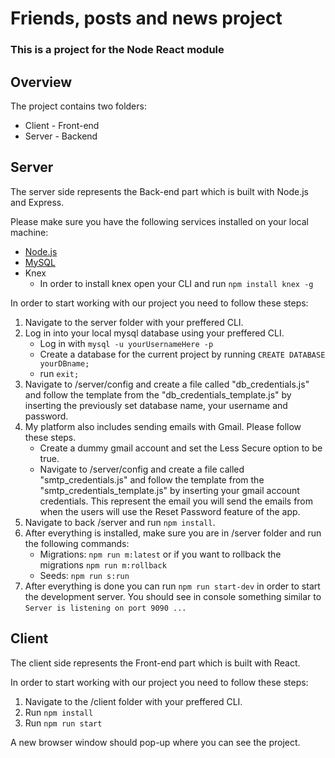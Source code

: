 # Friends, posts and news project

### This is a project for the Node React module

## Overview

The project contains two folders:

- Client - Front-end
- Server - Backend

## Server

The server side represents the Back-end part which is built with Node.js and Express.

Please make sure you have the following services installed on your local machine:

- [Node.js](https://nodejs.org/en/)
- [MySQL](https://dev.mysql.com/doc/mysql-installation-excerpt/5.7/en/)
- Knex
  - In order to install knex open your CLI and run `npm install knex -g`

In order to start working with our project you need to follow these steps:

1. Navigate to the server folder with your preffered CLI.
2. Log in into your local mysql database using your preffered CLI.
   - Log in with `mysql -u yourUsernameHere -p`
   - Create a database for the current project by running `CREATE DATABASE yourDBname;`
   - run `exit;`
3. Navigate to /server/config and create a file called "db_credentials.js" and follow the template from the "db_credentials_template.js" by inserting the previously set database name, your username and password.
4. My platform also includes sending emails with Gmail. Please follow these steps.
   - Create a dummy gmail account and set the Less Secure option to be true.
   - Navigate to /server/config and create a file called "smtp_credentials.js" and follow the template from the "smtp_credentials_template.js" by inserting your gmail account credentials. This represent the email you will send the emails from when the users will use the Reset Password feature of the app.
5. Navigate to back /server and run `npm install`.
6. After everything is installed, make sure you are in /server folder and run the following commands:
   - Migrations: `npm run m:latest` or if you want to rollback the migrations `npm run m:rollback`
   - Seeds: `npm run s:run`
7. After everything is done you can run `npm run start-dev` in order to start the development server. You should see in console something similar to `Server is listening on port 9090 ...`

## Client

The client side represents the Front-end part which is built with React.

In order to start working with our project you need to follow these steps:

1. Navigate to the /client folder with your preffered CLI.
2. Run `npm install`
3. Run `npm run start`

A new browser window should pop-up where you can see the project.
